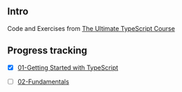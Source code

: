 ## Intro

Code and Exercises from <a href="https://codewithmosh.com/p/the-ultimate-typescript">The Ultimate TypeScript Course</a>



## Progress tracking

- [x] <a href="src/01-Getting Started with TypeScript">01-Getting Started with TypeScript</a>
- [ ] <a href="src/02-Fundamentals">02-Fundamentals</a>







